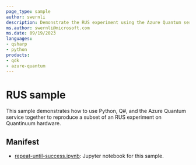 ```yaml
---
page_type: sample
author: swernli
description: Demonstrate the RUS experiment using the Azure Quantum service
ms.author: swernli@microsoft.com
ms.date: 09/19/2023
languages:
- qsharp
- python
products:
- qdk
- azure-quantum
---
```


# RUS sample

This sample demonstrates how to use Python, Q#, and the Azure Quantum service together to reproduce a subset of an RUS experiment on Quantinuum hardware.

## Manifest

- [repeat-until-success.ipynb](https://github.com/microsoft/quantum/blob/main/samples/azure-quantum/repeat-until-success/repeat-until-success.ipynb): Jupyter notebook for this sample.
